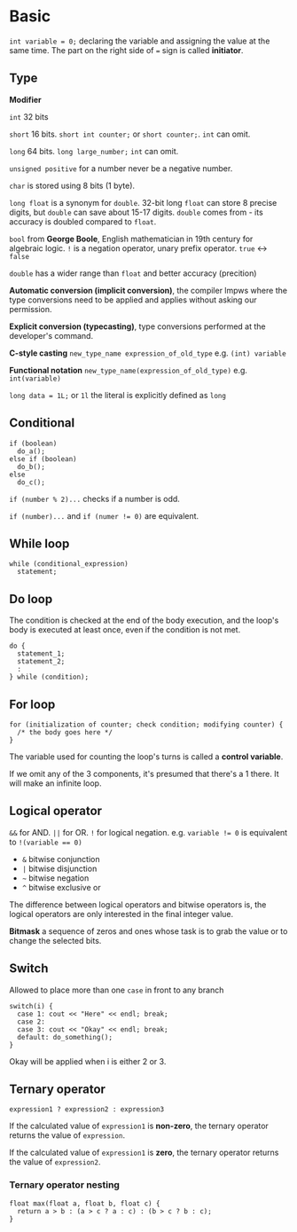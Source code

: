 # Basic

`int variable = 0;` declaring the variable and assigning the value at the same time. The part on the right side of `=` 
sign is called **initiator**.

## Type

**Modifier**

`int` 32 bits

`short` 16 bits. `short int counter;` or `short counter;`. `int` can omit.

`long` 64 bits. `long large_number;` `int` can omit.

`unsigned positive` for a number never be a negative number.

`char` is stored using 8 bits (1 byte).

`long float` is a synonym for `double`. 32-bit long `float` can store 8 precise digits, but `double` can save about 
15-17 digits. `double` comes from - its accuracy is doubled compared to `float`.

`bool` from **George Boole**, English mathematician in 19th century for algebraic logic. `!` is a negation operator, 
unary prefix operator. `true` <-> `false`

`double` has a wider range than `float` and better accuracy (precition)

**Automatic conversion (implicit conversion)**, the compiler lmpws where the type conversions need to be applied and applies without asking our permission.

**Explicit conversion (typecasting)**, type conversions performed at the developer's command. 

**C-style casting** `new_type_name expression_of_old_type` e.g. `(int) variable`

**Functional notation** `new_type_name(expression_of_old_type)` e.g. `int(variable)`

`long data = 1L;` or `1l` the literal is explicitly defined as `long`

## Conditional

```
if (boolean)
  do_a();
else if (boolean)
  do_b();
else
  do_c();
```

`if (number % 2)...` checks if a number is odd.

`if (number)...` and `if (numer != 0)` are equivalent.

## While loop

```
while (conditional_expression)
  statement;
```

## Do loop

The condition is checked at the end of the body execution, and the loop's body is executed at least once, even if the 
condition is not met.

```
do {
  statement_1;
  statement_2;
  :
} while (condition);
```

## For loop

```
for (initialization of counter; check condition; modifying counter) {
  /* the body goes here */
}
```

The variable used for counting the loop's turns is called a **control variable**.

If we omit any of the 3 components, it's presumed that there's a 1 there. It will make an infinite loop.

## Logical operator

`&&` for AND. `||` for OR. `!` for logical negation. e.g. `variable != 0` is equivalent to `!(variable == 0)`

- `&` bitwise conjunction
- `|` bitwise disjunction
- `~` bitwise negation
- `^` bitwise exclusive or

The difference between logical operators and bitwise operators is, the logical operators are only interested in the 
final integer value.

**Bitmask** a sequence of zeros and ones whose task is to grab the value or to change the selected bits.

## Switch

Allowed to place more than one `case` in front to any branch

```
switch(i) {
  case 1: cout << "Here" << endl; break;
  case 2:
  case 3: cout << "Okay" << endl; break; 
  default: do_something();
}
```

Okay will be applied when i is either 2 or 3.

## Ternary operator

`expression1 ? expression2 : expression3`

If the calculated value of `expression1` is **non-zero**, the ternary operator returns the value of `expression`.

If the calculated value of `expression1` is **zero**, the ternary operator returns the value of `expression2`.

### Ternary operator nesting

```
float max(float a, float b, float c) {
  return a > b : (a > c ? a : c) : (b > c ? b : c);
}
```

